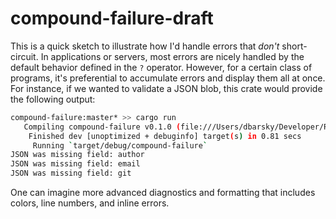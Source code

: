 # compound-failure-draft

This is a quick sketch to illustrate how I'd handle errors that _don't_ short-circuit. In applications or servers, most errors are nicely handled by the default behavior defined in the `?` operator. However, for a certain class of programs, it's preferential to accumulate errors and display them all at once. For instance, if we wanted to validate a JSON blob, this crate would provide the following output:

```bash
compound-failure:master* >> cargo run
   Compiling compound-failure v0.1.0 (file:///Users/dbarsky/Developer/Rust/compound-failure)
    Finished dev [unoptimized + debuginfo] target(s) in 0.81 secs
     Running `target/debug/compound-failure`
JSON was missing field: author
JSON was missing field: email
JSON was missing field: git
```

One can imagine more advanced diagnostics and formatting that includes colors, line numbers, and inline errors.
